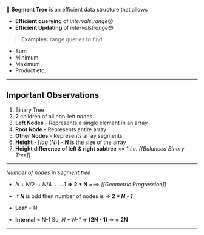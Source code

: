 📌 **Segment Tree** is an efficient data structure that allows

- **Efficient querying** of *intervals\range*😲
- **Efficient Updating** of *intervals\range*😳

> **Examples:** range queries to find
- Sum
- Minimum
- Maximum
- Product etc.

---
## Important Observations

1. Binary Tree 
2. **2** children of all non-left nodes. 
3. **Left Nodes** - Represents a single element in an array
4. **Root Node** - Represents entire array
5. **Other Nodes** - Represents array segments
6. **Height** - $⌈log\ (N)⌉$ - **N** is the size of the array
7. **Height difference of left & right subtree** <= 1 *i.e.  [[Balanced Binary Tree]]*

---
 *Number of nodes in segment tree*
- $N + N/2\ + N/4 \  + \ . . . . 1$   **=>  2 * N** ===> *[[Geometric Progression]]*
- If ***N*** is odd then number of nodes is => ***2 * N - 1***

- **Leaf** = N 
- **Internal** = N-1 
So, *N + N-1* => **(2N - 1)** => ≈ **2N**
---